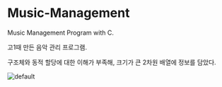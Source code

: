 # Music-Management
Music Management Program with C.

고1때 만든 음악 관리 프로그램.

구조체와 동적 할당에 대한 이해가 부족해, 크기가 큰 2차원 배열에 정보를 담았다.


![default](https://user-images.githubusercontent.com/30895117/32904482-c61ce822-cb3a-11e7-996d-11ae2ba6e78d.PNG)
